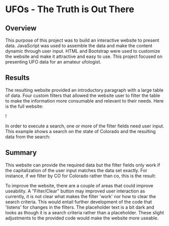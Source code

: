# UFOs - The Truth is Out There

## Overview
This purpose of this project was to build an interactive website to present data. JavaScript was used to assemble the data and make the content dynamic through user input. HTML and Bootstrap were used to customize the website and make it attractive and easy to use. This project focused on presenting UFO data for an amateur ufologist. 

## Results 
The resulting website provided an introductory paragraph with a large table of data. Four custom filters that allowed the website user to filter the table to make the information more consumable and relevant to their needs. Here is the full website:

!

In order to execute a search, one or more of the filter fields need user input. This example shows a search on the state of Colorado and the resulting data from the search: 


## Summary
This website can provide the required data but the filter fields only work if the capitalization of the user input matches the data set exactly. For instance, if we filter by CO for Colorado rather than co, this is the result:

To improve the website, there are a couple of areas that could improve useability. A "Filter/Clear" button may improved user interaction as currently, it is not clear what makes the filter 'work' nor how to clear the search criteria. This would entail further development of the code that 'listens' for changes in the filters. The placeholder text is a bit dark and looks as though it is a search criteria rather than a placeholder. These slight adjustments to the provided code would make the website more useable.
